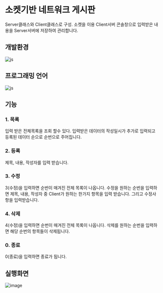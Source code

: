 # 소켓기반 네트워크 게시판
Server클래스와 Client클래스로 구성. 
소켓을 이용 Client서버 콘솔창으로 입력받은 내용을 Server서버에 저장하여 관리합니다.

## 개발환경
![js](https://img.shields.io/badge/Eclipse-2C2255?style=for-the-badge&logo=eclipse&logoColor=white)



## 프로그래밍 언어
![js](https://img.shields.io/badge/Java-ED8B00?style=for-the-badge&logo=openjdk&logoColor=white)

## 기능
### 1. 목록
입력 받은 전체목록을 조회 할수 있다. 입력받은 데이터의 작성일시가 추가로 입력되고 등록된 데이터 순으로 순번으로 주어집니다.
### 2. 등록
제목, 내용, 작성자를 입력 받습니다.
### 3. 수정
3(수정)을 입력하면 순번이 매겨진 전체 목록이 나옵니다. 수정을 원하는 순번을 입력하면 제목, 내용, 작성자 중 Client가 원하는 한가지 항목을 입력 받습니다. 그리고 수정사항을 입력받습니다.
### 4. 삭제
4(수정)을 입력하면 순번이 매겨진 전체 목록이 나옵니다. 삭제를 원하는 순번을 입력하면 해당 순번의 항목들이 삭제됩니다.
### 0. 종료
0(종료)을 입력하면 종료가 됩니다.

## 실행화면
![image](https://github.com/welcomeglory/NetworkBulletinBoard/assets/153584777/608572d1-b18e-4d19-a519-1b29a52ecab5)

    

